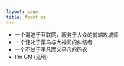 ```yaml
---
layout: page
title: About me 
---
```


*  一个混迹于互联网，服务于大众的前端攻城师
*  一个诧叱于菜鸟与大神间的纠结者
*  一个不甘于平凡而又平凡的码农
*  I'm GM (光明)
